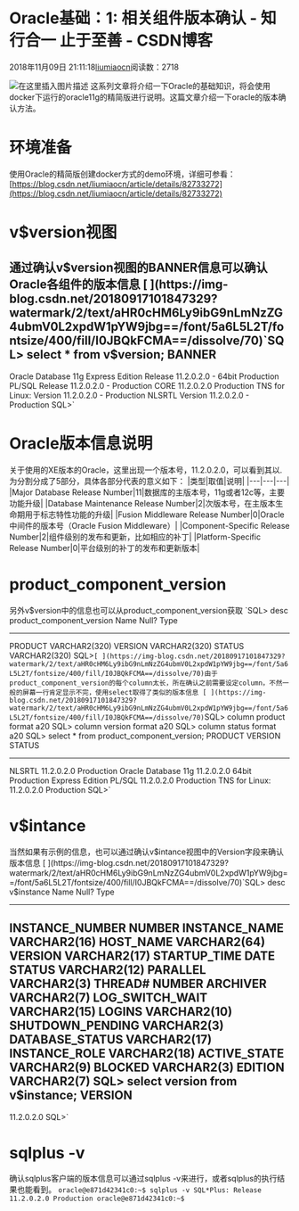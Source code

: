 
# Oracle基础：1: 相关组件版本确认 - 知行合一 止于至善 - CSDN博客

2018年11月09日 21:11:18[liumiaocn](https://me.csdn.net/liumiaocn)阅读数：2718


![在这里插入图片描述](https://img-blog.csdn.net/20180917101847329?watermark/2/text/aHR0cHM6Ly9ibG9nLmNzZG4ubmV0L2xpdW1pYW9jbg==/font/5a6L5L2T/fontsize/400/fill/I0JBQkFCMA==/dissolve/70)
这系列文章将介绍一下Oracle的基础知识，将会使用docker下运行的oracle11g的精简版进行说明。这篇文章介绍一下oracle的版本确认方法。
[
](https://img-blog.csdn.net/20180917101847329?watermark/2/text/aHR0cHM6Ly9ibG9nLmNzZG4ubmV0L2xpdW1pYW9jbg==/font/5a6L5L2T/fontsize/400/fill/I0JBQkFCMA==/dissolve/70)
# 环境准备
[
](https://img-blog.csdn.net/20180917101847329?watermark/2/text/aHR0cHM6Ly9ibG9nLmNzZG4ubmV0L2xpdW1pYW9jbg==/font/5a6L5L2T/fontsize/400/fill/I0JBQkFCMA==/dissolve/70)使用Oracle的精简版创建docker方式的demo环境，详细可参看：
[
](https://img-blog.csdn.net/20180917101847329?watermark/2/text/aHR0cHM6Ly9ibG9nLmNzZG4ubmV0L2xpdW1pYW9jbg==/font/5a6L5L2T/fontsize/400/fill/I0JBQkFCMA==/dissolve/70)[https://blog.csdn.net/liumiaocn/article/details/82733272](https://blog.csdn.net/liumiaocn/article/details/82733272)
[
](https://img-blog.csdn.net/20180917101847329?watermark/2/text/aHR0cHM6Ly9ibG9nLmNzZG4ubmV0L2xpdW1pYW9jbg==/font/5a6L5L2T/fontsize/400/fill/I0JBQkFCMA==/dissolve/70)
# v$version视图
[
](https://img-blog.csdn.net/20180917101847329?watermark/2/text/aHR0cHM6Ly9ibG9nLmNzZG4ubmV0L2xpdW1pYW9jbg==/font/5a6L5L2T/fontsize/400/fill/I0JBQkFCMA==/dissolve/70)通过确认v$version视图的BANNER信息可以确认Oracle各组件的版本信息
[
](https://img-blog.csdn.net/20180917101847329?watermark/2/text/aHR0cHM6Ly9ibG9nLmNzZG4ubmV0L2xpdW1pYW9jbg==/font/5a6L5L2T/fontsize/400/fill/I0JBQkFCMA==/dissolve/70)`SQL> select * from v$version;
BANNER
--------------------------------------------------------------------------------
Oracle Database 11g Express Edition Release 11.2.0.2.0 - 64bit Production
PL/SQL Release 11.2.0.2.0 - Production
CORE	11.2.0.2.0	Production
TNS for Linux: Version 11.2.0.2.0 - Production
NLSRTL Version 11.2.0.2.0 - Production
SQL>`[
](https://img-blog.csdn.net/20180917101847329?watermark/2/text/aHR0cHM6Ly9ibG9nLmNzZG4ubmV0L2xpdW1pYW9jbg==/font/5a6L5L2T/fontsize/400/fill/I0JBQkFCMA==/dissolve/70)
# Oracle版本信息说明
[
](https://img-blog.csdn.net/20180917101847329?watermark/2/text/aHR0cHM6Ly9ibG9nLmNzZG4ubmV0L2xpdW1pYW9jbg==/font/5a6L5L2T/fontsize/400/fill/I0JBQkFCMA==/dissolve/70)关于使用的XE版本的Oracle，这里出现一个版本号，11.2.0.2.0，可以看到其以.为分割分成了5部分，具体各部分代表的意义如下：
[
](https://img-blog.csdn.net/20180917101847329?watermark/2/text/aHR0cHM6Ly9ibG9nLmNzZG4ubmV0L2xpdW1pYW9jbg==/font/5a6L5L2T/fontsize/400/fill/I0JBQkFCMA==/dissolve/70)|类型|取值|说明|
|---|---|---|
|Major Database Release Number|11|数据库的主版本号，11g或者12c等，主要功能升级|
|Database Maintenance Release Number|2|次版本号，在主版本生命期用于标志特性功能的升级|
|Fusion Middleware Release Number|0|Oracle中间件的版本号（Oracle Fusion Middleware）|
|Component-Specific Release Number|2|组件级别的发布和更新，比如相应的补丁|
|Platform-Specific Release Number|0|平台级别的补丁的发布和更新版本|
# product_component_version
[
](https://img-blog.csdn.net/20180917101847329?watermark/2/text/aHR0cHM6Ly9ibG9nLmNzZG4ubmV0L2xpdW1pYW9jbg==/font/5a6L5L2T/fontsize/400/fill/I0JBQkFCMA==/dissolve/70)另外v$version中的信息也可以从product_component_version获取
[
](https://img-blog.csdn.net/20180917101847329?watermark/2/text/aHR0cHM6Ly9ibG9nLmNzZG4ubmV0L2xpdW1pYW9jbg==/font/5a6L5L2T/fontsize/400/fill/I0JBQkFCMA==/dissolve/70)`SQL> desc product_component_version
 Name								   Null?    Type
 ----------------------------------------------------------------- -------- --------------------------------------------
 PRODUCT								    VARCHAR2(320)
 VERSION								    VARCHAR2(320)
 STATUS 								    VARCHAR2(320)
SQL>`[
](https://img-blog.csdn.net/20180917101847329?watermark/2/text/aHR0cHM6Ly9ibG9nLmNzZG4ubmV0L2xpdW1pYW9jbg==/font/5a6L5L2T/fontsize/400/fill/I0JBQkFCMA==/dissolve/70)由于product_component_version的每个column太长，所在确认之前需要设定column，不然一般的屏幕一行肯定显示不完，使用select取得了类似的版本信息
[
](https://img-blog.csdn.net/20180917101847329?watermark/2/text/aHR0cHM6Ly9ibG9nLmNzZG4ubmV0L2xpdW1pYW9jbg==/font/5a6L5L2T/fontsize/400/fill/I0JBQkFCMA==/dissolve/70)`SQL> column product format a20
SQL> column version format a20
SQL> column status  format a20
SQL> select * from product_component_version;
PRODUCT 	     VERSION		  STATUS
-------------------- -------------------- --------------------
NLSRTL		     11.2.0.2.0 	  Production
Oracle Database 11g  11.2.0.2.0 	  64bit Production
Express Edition
PL/SQL		     11.2.0.2.0 	  Production
TNS for Linux:	     11.2.0.2.0 	  Production
SQL>`[
](https://img-blog.csdn.net/20180917101847329?watermark/2/text/aHR0cHM6Ly9ibG9nLmNzZG4ubmV0L2xpdW1pYW9jbg==/font/5a6L5L2T/fontsize/400/fill/I0JBQkFCMA==/dissolve/70)
# v$intance
[
](https://img-blog.csdn.net/20180917101847329?watermark/2/text/aHR0cHM6Ly9ibG9nLmNzZG4ubmV0L2xpdW1pYW9jbg==/font/5a6L5L2T/fontsize/400/fill/I0JBQkFCMA==/dissolve/70)当然如果有示例的信息，也可以通过确认v$intance视图中的Version字段来确认版本信息
[
](https://img-blog.csdn.net/20180917101847329?watermark/2/text/aHR0cHM6Ly9ibG9nLmNzZG4ubmV0L2xpdW1pYW9jbg==/font/5a6L5L2T/fontsize/400/fill/I0JBQkFCMA==/dissolve/70)`SQL> desc v$instance
 Name					   Null?    Type
 ----------------------------------------- -------- ----------------------------
 INSTANCE_NUMBER				    NUMBER
 INSTANCE_NAME					    VARCHAR2(16)
 HOST_NAME					    VARCHAR2(64)
 VERSION					    VARCHAR2(17)
 STARTUP_TIME					    DATE
 STATUS 					    VARCHAR2(12)
 PARALLEL					    VARCHAR2(3)
 THREAD#					    NUMBER
 ARCHIVER					    VARCHAR2(7)
 LOG_SWITCH_WAIT				    VARCHAR2(15)
 LOGINS 					    VARCHAR2(10)
 SHUTDOWN_PENDING				    VARCHAR2(3)
 DATABASE_STATUS				    VARCHAR2(17)
 INSTANCE_ROLE					    VARCHAR2(18)
 ACTIVE_STATE					    VARCHAR2(9)
 BLOCKED					    VARCHAR2(3)
 EDITION					    VARCHAR2(7)
SQL> select version from v$instance;
VERSION
--------------------
11.2.0.2.0
SQL>`[
](https://img-blog.csdn.net/20180917101847329?watermark/2/text/aHR0cHM6Ly9ibG9nLmNzZG4ubmV0L2xpdW1pYW9jbg==/font/5a6L5L2T/fontsize/400/fill/I0JBQkFCMA==/dissolve/70)
# sqlplus -v
[
](https://img-blog.csdn.net/20180917101847329?watermark/2/text/aHR0cHM6Ly9ibG9nLmNzZG4ubmV0L2xpdW1pYW9jbg==/font/5a6L5L2T/fontsize/400/fill/I0JBQkFCMA==/dissolve/70)确认sqlplus客户端的版本信息可以通过sqlplus -v来进行，或者sqlplus的执行结果也能看到。
[
](https://img-blog.csdn.net/20180917101847329?watermark/2/text/aHR0cHM6Ly9ibG9nLmNzZG4ubmV0L2xpdW1pYW9jbg==/font/5a6L5L2T/fontsize/400/fill/I0JBQkFCMA==/dissolve/70)`oracle@e871d42341c0:~$ sqlplus -v
SQL*Plus: Release 11.2.0.2.0 Production
oracle@e871d42341c0:~$`[
            ](https://img-blog.csdn.net/20180917101847329?watermark/2/text/aHR0cHM6Ly9ibG9nLmNzZG4ubmV0L2xpdW1pYW9jbg==/font/5a6L5L2T/fontsize/400/fill/I0JBQkFCMA==/dissolve/70)

